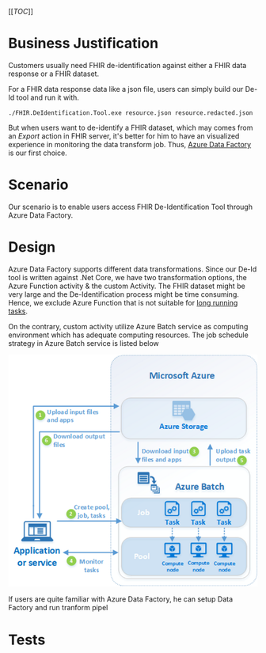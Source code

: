 [[_TOC_]]

# Business Justification
Customers usually need FHIR de-identification against either a FHIR data response or a FHIR dataset.

For a  FHIR data response data like a json file, users can simply build our De-Id tool and run it with.
```
./FHIR.DeIdentification.Tool.exe resource.json resource.redacted.json
```
But when users want to de-identify a FHIR dataset, which may comes from an *Export* action in FHIR server, it's better for him to have an visualized experience in monitoring the data transform job. Thus, [Azure Data Factory](https://docs.microsoft.com/en-us/azure/data-factory/) is our first choice.

# Scenario
Our scenario is to enable users access FHIR De-Identification Tool through Azure Data Factory.

# Design

Azure Data Factory supports different data transformations.
Since our De-Id tool is written against .Net Core, we have two transformation options, the Azure Function activity & the custom Activity. The FHIR dataset might be very large and the De-Identification process might be time consuming. Hence, we exclude Azure Function that is not suitable for [long running tasks](https://docs.microsoft.com/en-us/azure/azure-functions/functions-best-practices). 

On the contrary, custom activity utilize Azure Batch service as computing environment which has adequate computing resources. The job schedule strategy in Azure Batch service is listed below

![Azure Batch Job Schedule Framework](/.attachments/tech_overview_03%20(1)-dcef1066-a5f0-4dee-8ffe-d81406ab20b7.png)




If users are quite familiar with Azure Data Factory, he can setup Data Factory and run tranform pipel

# Tests

